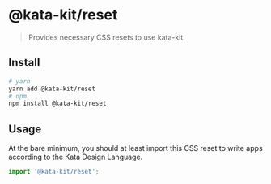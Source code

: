 # @kata-kit/reset

> Provides necessary CSS resets to use kata-kit.

## Install

```sh
# yarn
yarn add @kata-kit/reset
# npm
npm install @kata-kit/reset
```

## Usage

At the bare minimum, you should at least import this CSS reset to write apps
according to the Kata Design Language.

```jsx
import '@kata-kit/reset';
```
